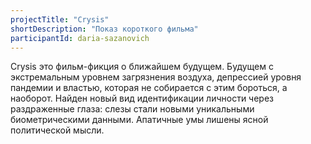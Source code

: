 ```yaml
---
projectTitle: "Crysis"
shortDescription: "Показ короткого фильма"
participantId: daria-sazanovich
---
```


Crysis это фильм-фикция о ближайшем будущем. Будущем с экстремальным уровнем загрязнения воздуха, депрессией уровня пандемии и властью, которая не собирается с этим бороться, а наоборот. Найден новый вид идентификации личности через раздраженные глаза: слезы стали новыми уникальными биометрическими данными. Апатичные умы лишены ясной политической мысли.
